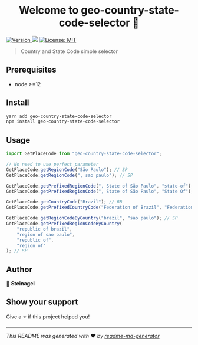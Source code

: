 <h1 align="center">Welcome to geo-country-state-code-selector 👋</h1>
<p>
  <a href="https://www.npmjs.com/package/geo-country-state-code-selector" target="_blank">
    <img alt="Version" src="https://img.shields.io/npm/v/geo-country-state-code-selector.svg">
  </a>
  <img src="https://img.shields.io/badge/node-%3E%3D12-blue.svg" />
  <a href="#" target="_blank">
    <img alt="License: MIT" src="https://img.shields.io/badge/License-MIT-yellow.svg" />
  </a>
</p>

> Country and State Code simple selector

## Prerequisites

- node >=12

## Install

```sh
yarn add geo-country-state-code-selector
npm install geo-country-state-code-selector
```

## Usage

```js
import GetPlaceCode from "geo-country-state-code-selector";

// No need to use perfect parameter
GetPlaceCode.getRegionCode("São Paulo"); // SP
GetPlaceCode.getRegionCode(", sao paulo"); // SP

GetPlaceCode.getPrefixedRegionCode(", State of São Paulo", "state-of"); // SP
GetPlaceCode.getPrefixedRegionCode(", State of São Paulo", "State Of"); // SP

GetPlaceCode.getCountryCode("Brazil"); // BR
GetPlaceCode.getPrefixedCountryCode("Federation of Brazil", "Federation of"); // BR

GetPlaceCode.getRegionCodeByCountry("brazil", "sao paulo"); // SP
GetPlaceCode.getPrefixedRegionCodeByCountry(
	"republic of brazil",
	"region of sao paulo",
	"republic of",
	"region of"
); // SP
```

## Author

👤 **Steinagel**

## Show your support

Give a ⭐️ if this project helped you!

---

_This README was generated with ❤️ by [readme-md-generator](https://github.com/kefranabg/readme-md-generator)_
